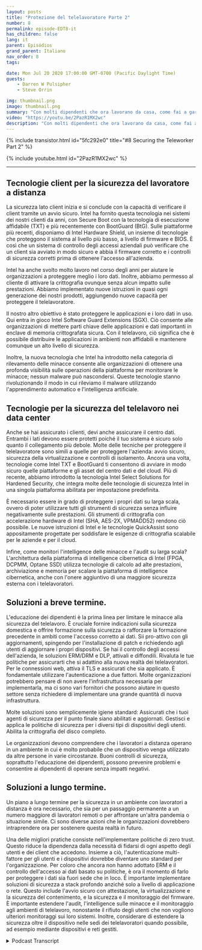 ```yaml
---
layout: posts
title: "Protezione del telelavoratore Parte 2"
number: 8
permalink: episode-EDT8-it
has_children: false
lang: it
parent: Episódios
grand_parent: Italiano
nav_order: 8
tags:

date: Mon Jul 20 2020 17:00:00 GMT-0700 (Pacific Daylight Time)
guests:
    - Darren W Pulsipher
    - Steve Orrin

img: thumbnail.png
image: thumbnail.png
summary: "Con molti dipendenti che ora lavorano da casa, come fai a garantire che lavorino in modo sicuro ma allo stesso tempo dandogli la flessibilità di cui hanno bisogno per portare a termine i loro compiti? In questo episodio, Darren e l'ospite speciale Steve Orrin, CTO di Intel Federal, discutono di come sfruttare la tecnologia Intel per aiutare in modo efficace a proteggere i lavoratori da remoto."
video: "https://youtu.be/2PazR1MX2wc"
description: "Con molti dipendenti che ora lavorano da casa, come fai a garantire che lavorino in modo sicuro ma allo stesso tempo dandogli la flessibilità di cui hanno bisogno per portare a termine i loro compiti? In questo episodio, Darren e l'ospite speciale Steve Orrin, CTO di Intel Federal, discutono di come sfruttare la tecnologia Intel per aiutare in modo efficace a proteggere i lavoratori da remoto."
---
```


<div>
{% include transistor.html id="5fc292e0" title="#8 Securing the Teleworker Part 2" %}

{% include youtube.html id="2PazR1MX2wc" %}
</div>

---

## Tecnologie client per la sicurezza del lavoratore a distanza

La sicurezza lato client inizia e si conclude con la capacità di verificare il client tramite un avvio sicuro. Intel ha fornito questa tecnologia nei sistemi dei nostri clienti da anni, con Secure Boot con la tecnologia di esecuzione affidabile (TXT) e più recentemente con BootGuard (BtG). Sulle piattaforme più recenti, disponiamo di Intel Hardware Shield, un insieme di tecnologie che proteggono il sistema al livello più basso, a livello di firmware e BIOS. È così che un sistema di controllo degli accessi aziendali può verificare che un client sia avviato in modo sicuro e abbia il firmware corretto e i controlli di sicurezza corretti prima di ottenere l'accesso all'azienda.

Intel ha anche svolto molto lavoro nel corso degli anni per aiutare le organizzazioni a proteggere meglio i loro dati. Inoltre, abbiamo permesso al cliente di attivare la crittografia ovunque senza alcun impatto sulle prestazioni. Abbiamo implementato nuove istruzioni in quasi ogni generazione dei nostri prodotti, aggiungendo nuove capacità per proteggere il telelavoratore.

Il nostro altro obiettivo è stato proteggere le applicazioni e i loro dati in uso. Qui entra in gioco Intel Software Guard Extensions (SGX). Ciò consente alle organizzazioni di mettere parti chiave delle applicazioni e dati importanti in enclave di memoria crittografata sicura. Con il telelavoro, ciò significa che è possibile distribuire le applicazioni in ambienti non affidabili e mantenere comunque un alto livello di sicurezza.

Inoltre, la nuova tecnologia che Intel ha introdotto nella categoria di rilevamento delle minacce consente alle organizzazioni di ottenere una profonda visibilità sulle operazioni della piattaforma per monitorare le minacce; nessun malware può nascondersi. Queste tecnologie stanno rivoluzionando il modo in cui rileviamo il malware utilizzando l'apprendimento automatico e l'intelligenza artificiale.

## Tecnologie per la sicurezza del telelavoro nei data center

Anche se hai assicurato i clienti, devi anche assicurare il centro dati. Entrambi i lati devono essere protetti poiché il tuo sistema è sicuro solo quanto il collegamento più debole. Molte delle tecniche per proteggere il telelavoratore sono simili a quelle per proteggere l'azienda: avvio sicuro, sicurezza della virtualizzazione e controlli di isolamento. Ancora una volta, tecnologie come Intel TXT e BootGuard ti consentono di avviare in modo sicuro quelle piattaforme e gli asset del centro dati e del cloud. Più di recente, abbiamo introdotto la tecnologia Intel Select Solutions for Hardened Security, che integra molte delle tecnologie di sicurezza Intel in una singola piattaforma abilitata per impostazione predefinita.

È necessario essere in grado di proteggere i propri dati su larga scala, ovvero di poter utilizzare tutti gli strumenti di sicurezza senza influire negativamente sulle prestazioni. Gli strumenti di crittografia con accelerazione hardware di Intel (SHA, AES-2X, VPMADD52) rendono ciò possibile. Le nuove istruzioni di Intel e le tecnologie QuickAssist sono appositamente progettate per soddisfare le esigenze di crittografia scalabile per le aziende e per il cloud.

Infine, come monitori l'intelligence delle minacce e l'audit su larga scala? L'architettura della piattaforma di intelligence cibernetica di Intel (FPGA, DCPMM, Optane SSD) utilizza tecnologie di calcolo ad alte prestazioni, archiviazione e memoria per scalare la piattaforma di intelligence cibernetica, anche con l'onere aggiuntivo di una maggiore sicurezza esterna con i telelavoratori.

## Soluzioni a breve termine.

L'educazione dei dipendenti è la prima linea per limitare le minacce alla sicurezza del telelavoro. È cruciale fornire indicazioni sulla sicurezza domestica e offrire formazione sulla sicurezza o rafforzare la formazione precedente in ambiti come l'accesso corretto ai dati. Sii pro-attivo con gli aggiornamenti, spingendo per l'installazione di patch e richiedendo agli utenti di aggiornare i propri dispositivi. Se hai il controllo degli accessi dell'azienda, le soluzioni ERM/DRM e DLP, attivali e diffondili. Rivaluta le tue politiche per assicurarti che si adattino alla nuova realtà dei telelavoratori. Per le connessioni web, attiva il TLS e assicurati che sia applicato. È fondamentale utilizzare l'autenticazione a due fattori. Molte organizzazioni potrebbero pensare di non avere l'infrastruttura necessaria per implementarla, ma ci sono vari fornitori che possono aiutare in questo settore senza richiedere di implementare una grande quantità di nuova infrastruttura.

Molte soluzioni sono semplicemente igiene standard: Assicurati che i tuoi agenti di sicurezza per il punto finale siano abilitati e aggiornati. Gestisci e applica le politiche di sicurezza per i diversi tipi di dispositivi degli utenti. Abilita la crittografia del disco completo.

Le organizzazioni devono comprendere che i lavoratori a distanza operano in un ambiente in cui è molto probabile che un dispositivo venga utilizzato da altre persone in varie circostanze. Buoni controlli di sicurezza, soprattutto l'educazione dei dipendenti, possono prevenire problemi e consentire ai dipendenti di operare senza impatti negativi.

## Soluzioni a lungo termine.

Un piano a lungo termine per la sicurezza in un ambiente con lavoratori a distanza è ora necessario, che sia per un passaggio permanente a un numero maggiore di lavoratori remoti o per affrontare un'altra pandemia o situazione simile. Ci sono diverse azioni che le organizzazioni dovrebbero intraprendere ora per sostenere questa realtà in futuro.

Una delle migliori pratiche consiste nell'implementare politiche di zero trust. Questo riduce la dipendenza dalla necessità di fidarsi di ogni aspetto degli utenti e dei client che accedono. Insieme a ciò, l'autenticazione multi-fattore per gli utenti e i dispositivi dovrebbe diventare uno standard per l'organizzazione. Per coloro che ancora non hanno adottato ERM e il controllo dell'accesso ai dati basato su politiche, è ora il momento di farlo per proteggere i dati sia fuori sede che in loco. È importante implementare soluzioni di sicurezza a stack profondo anziché solo a livello di applicazione o rete. Questo include l'avvio sicuro con attestazione, la virtualizzazione e la sicurezza del contenimento, e la sicurezza e il monitoraggio del firmware. È importante estendere l'audit, l'intelligence sulle minacce e il monitoraggio agli ambienti di telelavoro, nonostante il rifiuto degli utenti che non vogliono ulteriori monitoraggi sui loro sistemi. Inoltre, considerare di estendere la sicurezza oltre il dispositivo nelle sedi dei telelavoratori quando possibile, ad esempio mediante dispositivi e reti gestiti.



<details>
<summary> Podcast Transcript </summary>

<p></p>

</details>
